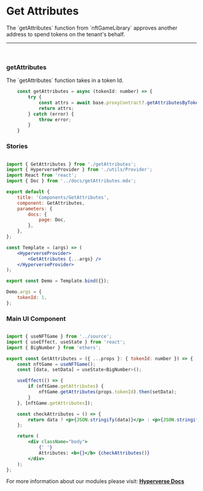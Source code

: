 # Get Attributes

<p> The `getAttributes` function from `nftGameLibrary` approves another address to spend tokens on the tenant's behalf. </p>

---

<br>

### getAttributes

<p> The `getAttributes` function takes in a token Id. </p>

```jsx
	const getAttributes = async (tokenId: number) => {
		try {
			const attrs = await base.proxyContract?.getAttributesByTokenId(tokenId);
			return attrs;
		} catch (error) {
			throw error;
		}
	}
```

### Stories

```jsx

import { GetAttributes } from './getAttributes';
import { HyperverseProvider } from './utils/Provider';
import React from 'react';
import { Doc } from '../docs/getAttributes.mdx';

export default {
	title: 'Components/GetAttributes',
	component: GetAttributes,
	parameters: {
		docs: {
			page: Doc,
		},
	},
};

const Template = (args) => (
	<HyperverseProvider>
		<GetAttributes {...args} />
	</HyperverseProvider>
);

export const Demo = Template.bind({});

Demo.args = {
	tokenId: 1,
};

```

### Main UI Component

```jsx

import { useNFTGame } from '../source';
import { useEffect, useState } from 'react';
import { BigNumber } from 'ethers';

export const GetAttributes = ({ ...props }: { tokenId: number }) => {
	const nftGame = useNFTGame();
	const [data, setData] = useState<BigNumber>();

	useEffect(() => {
		if (nftGame.getAttributes) {
			nftGame.getAttributes(props.tokenId).then(setData);
		}
	}, [nftGame.getAttributes]);

	const checkAttributes = () => {
		return data ? <p>{JSON.stringify(data)}</p> : <p>{JSON.stringify(nftGame.error)}</p>;
	};

	return (
		<div className="body">
			{' '}
			Attributes: <b>{}</b> {checkAttributes()}
		</div>
	);
};

```

For more information about our modules please visit: [**Hyperverse Docs**](docs.hyperverse.dev)
